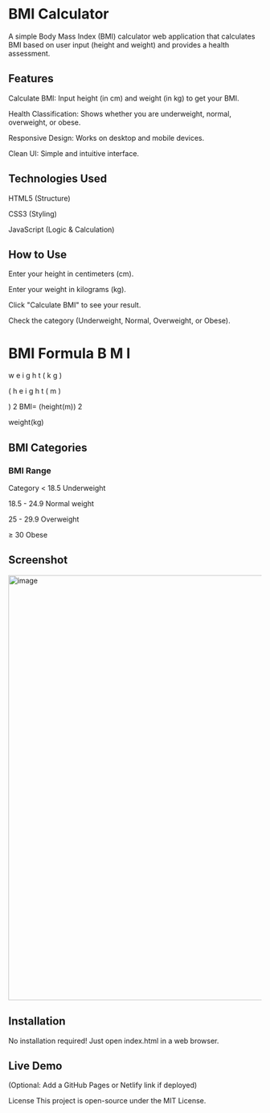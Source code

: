 # BMI Calculator
A simple Body Mass Index (BMI) calculator web application that calculates BMI based on user input (height and weight) and provides a health assessment.

## Features
Calculate BMI: Input height (in cm) and weight (in kg) to get your BMI.

Health Classification: Shows whether you are underweight, normal, overweight, or obese.

Responsive Design: Works on desktop and mobile devices.

Clean UI: Simple and intuitive interface.

## Technologies Used
HTML5 (Structure)

CSS3 (Styling)

JavaScript (Logic & Calculation)

## How to Use
Enter your height in centimeters (cm).

Enter your weight in kilograms (kg).

Click "Calculate BMI" to see your result.

Check the category (Underweight, Normal, Overweight, or Obese).

BMI Formula
B
M
I
=
w
e
i
g
h
t
(
k
g
)

(
h
e
i
g
h
t
(
m
)

)
2
BMI= 
(height(m)) 
2
 
weight(kg)
​
 
## BMI Categories
### BMI Range 
Category < 18.5	Underweight

18.5 - 24.9	Normal weight

25 - 29.9	Overweight

≥ 30	Obese

## Screenshot
<img width="845" alt="image" src="https://github.com/user-attachments/assets/56fc1ca6-d672-42fa-a421-b4a1d0f78231" />


## Installation
No installation required! Just open index.html in a web browser.

## Live Demo
(Optional: Add a GitHub Pages or Netlify link if deployed)

License
This project is open-source under the MIT License.
